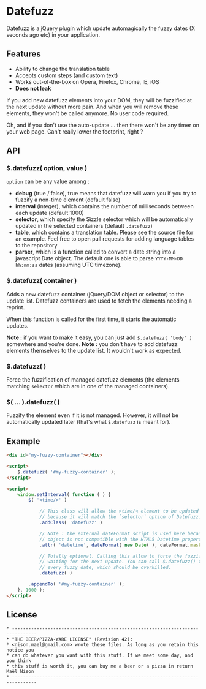 # Datefuzz

Datefuzz is a jQuery plugin which update automagically the fuzzy dates (X seconds ago etc) in your application.

## Features

* Ability to change the translation table
* Accepts custom steps (and custom text)
* Works out-of-the-box on Opera, Firefox, Chrome, IE, iOS
* **Does not leak**

If you add new datefuzz elements into your DOM, they will be fuzzified at the next update without more pain. And when you will remove these elements, they won't be called anymore. No user code required.

Oh, and if you don't use the auto-update ... then there won't be any timer on your web page. Can't really lower the footprint, right ?

## API

### $.datefuzz( option, value )
`option` can be any value among :

* **debug** (true / false), true means that datefuzz will warn you if you try to fuzzify a non-time element (default false)
* **interval** (integer), which contains the number of milliseconds between each update (default 1000)
* **selector**, which specify the Sizzle selector which will be automatically updated in the selected containers (default `.datefuzz`)
* **table**, which contains a translation table. Please see the source file for an example. Feel free to open pull requests for adding language tables to the repository
* **parser**, which is a function called to convert a date string into a javascript Date object. The default one is able to parse `YYYY-MM-DD hh:mm:ss` dates (assuming UTC timezone).

### $.datefuzz( container )
Adds a new datefuzz container (jQuery/DOM object or selector) to the update list. Datefuzz containers are used to fetch the elements needing a reprint.

When this function is called for the first time, it starts the automatic updates.

**Note :** if you want to make it easy, you can just add `$.datefuzz( 'body' )` somewhere and you're done.
**Note :** you don't have to add datefuzz elements themselves to the update list. It wouldn't work as expected.

### $.datefuzz( )
Force the fuzzification of managed datefuzz elements (the elements matching `selector` which are in one of the managed containers).

### $( ... ).datefuzz( )
Fuzzify the element even if it is not managed. However, it will not be automatically updated later (that's what `$.datefuzz` is meant for).

## Example

```html
<div id="my-fuzzy-container"></div>

<script>
    $.datefuzz( '#my-fuzzy-container' );
</script>

<script>
    window.setInterval( function ( ) {
        $( '<time/>' )

            // This class will allow the >time/< element to be updated automatically
            // because it will match the `selector` option of Datefuzz.
            .addClass( 'datefuzz' )

            // Note : the external dateFormat script is used here because javascript's Date
            // object is not compatible with the HTML5 Datetime property. What a shame :(
            .attr( 'datetime', dateFormat( new Date( ), dateFormat.masks.isoUtcDateTime ) )

            // Totally optional. Calling this allow to force the fuzzification rather than
            // waiting for the next update. You can call $.datefuzz() too, but it will update
            // every fuzzy date, which should be overkilled.
            .datefuzz( )

        .appendTo( '#my-fuzzy-container' );
    }, 1000 );
</script>
```

## License

    * -------------------------------------------------------------------------------
    * "THE BEER/PIZZA-WARE LICENSE" (Revision 42):
    * <nison.mael@gmail.com> wrote these files. As long as you retain this notice you
    * can do whatever you want with this stuff. If we meet some day, and you think
    * this stuff is worth it, you can buy me a beer or a pizza in return Maël Nison
    * -------------------------------------------------------------------------------
